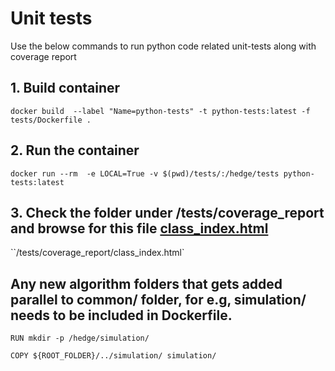 
# Unit tests
Use the below commands to run python code related unit-tests along with coverage report

## 1. Build container 

`docker build  --label "Name=python-tests" -t python-tests:latest -f tests/Dockerfile .`

## 2. Run the container

`docker run --rm  -e LOCAL=True -v $(pwd)/tests/:/hedge/tests python-tests:latest`

## 3. Check the folder under /tests/coverage_report and browse for this file [class_index.html](coverage_report/class_index.html)

``/tests/coverage_report/class_index.html`


## Any new algorithm folders that gets added parallel to common/ folder, for e.g, simulation/ needs to be included in Dockerfile. 

`RUN mkdir -p /hedge/simulation/`

`COPY ${ROOT_FOLDER}/../simulation/ simulation/ `